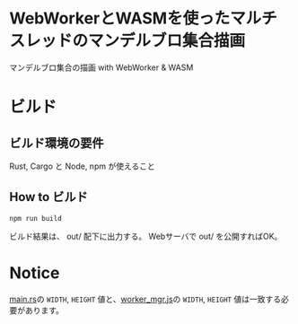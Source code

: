 # WebWorkerとWASMを使ったマルチスレッドのマンデルブロ集合描画
マンデルブロ集合の描画 with WebWorker &amp; WASM

# ビルド

## ビルド環境の要件

Rust, Cargo と Node, npm が使えること

## How to ビルド

```
npm run build
```

ビルド結果は、 out/ 配下に出力する。
Webサーバで out/ を公開すればOK。

# Notice

[main.rs](src/wasm/main.rs)の `WIDTH`, `HEIGHT` 値と、[worker_mgr.js](src/js/web_worker.js)の `WIDTH`, `HEIGHT` 値は一致する必要があります。
